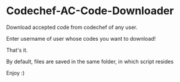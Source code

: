 Codechef-AC-Code-Downloader
===========================

Download accepted code from codechef of any user.

Enter username of user whose codes you want to download!

That's it.

By default, files are saved in the same folder, in which script resides

Enjoy :)
